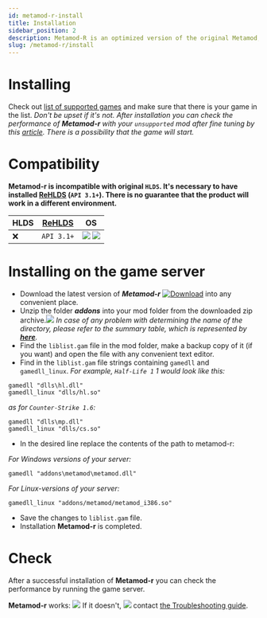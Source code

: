 ```yaml
---
id: metamod-r-install
title: Installation
sidebar_position: 2
description: Metamod-R is an optimized version of the original Metamod, enhancing performance and compatibility for Half-Life 1 servers.
slug: /metamod-r/install
---
```


<head>
  <title>Metamod-R: Installing | ReHLDS</title>
</head>

# Installing

Check out [list of supported games](/docs/metamod-r/supported-games) and make sure that there is your game in the list. _Don't be upset if it's not. After installation you can check the performance of **Metamod-r** with your `unsupported` mod after fine tuning by this [article](/docs/metamod-r/settings). There is a possibility that the game will start._

# Compatibility

**Metamod-r is incompatible with original `HLDS`. It's necessary to have installed [ReHLDS](https://github.com/rehlds/ReHLDS) (`API 3.1+`). There is no guarantee that the product will work in a different environment.**

| HLDS| [ReHLDS](https://github.com/rehlds/ReHLDS)| OS
|---------| -------|  -------|  
| :x: | `API 3.1+` | ![](https://i.imgur.com/AzhAYR4.png) ![](https://i.imgur.com/t23p9tU.png) |  

# Installing on the game server
* Download the latest version of _**Metamod-r**_ [![Download](https://camo.githubusercontent.com/2b15ec2fc402e02b66fde9eab7e896406caeddac/687474703a2f2f7265686c64732e6f72672f76657273696f6e2f6d6574616d6f642d2d722e737667)](http://teamcity.rehlds.org/guestAuth/downloadArtifacts.html?buildTypeId=Metamod_Publish&buildId=lastSuccessful) into any convenient place.
* Unzip the folder _**addons**_ into your mod folder from the downloaded zip archive.![](https://i.imgur.com/ptx3MZx.png)
_In case of any problem with determining the name of the directory, please refer to the summary table, which is represented by **[here](/docs/metamod-r/troubbleshouting)**._
* Find the `liblist.gam` file in the mod folder, make a backup copy of it (if you want) and open the file with any convenient text editor.
* Find  in the `liblist.gam` file strings containing `gamedll` and `gamedll_linux`. _For example, `Half-Life 1` 1 would look like this:_
```
gamedll "dlls\hl.dll"
gamedll_linux "dlls/hl.so"
```
_as for `Counter-Strike 1.6`:_

```
gamedll "dlls\mp.dll"
gamedll_linux "dlls/cs.so"
```
* In the desired line replace the contents of the path to metamod-r:

_For Windows versions of your server:_
```
gamedll "addons\metamod\metamod.dll"
```
_For Linux-versions of your server:_
```
gamedll_linux "addons/metamod/metamod_i386.so"
```
* Save the changes to `liblist.gam` file.
* Installation **Metamod-r** is completed.

# Check

After a successful installation of **Metamod-r** you can check the performance by running the game server.

**Metamod-r** works:
![](https://i.imgur.com/VScngBr.png)
If it doesn't,
![](https://i.imgur.com/HPKRiBF.png)
contact [the Troubleshooting guide](/docs/metamod-r/troubbleshouting).
